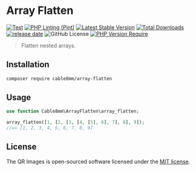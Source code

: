 # Array Flatten

[![Test](https://github.com/cable8mm/array-flatten/actions/workflows/tests.yml/badge.svg)](https://github.com/cable8mm/array-flatten/actions/workflows/tests.yml)
[![PHP Linting (Pint)](https://github.com/cable8mm/array-flatten/actions/workflows/coding-style-php.yml/badge.svg)](https://github.com/cable8mm/array-flatten/actions/workflows/coding-style-php.yml)
[![Latest Stable Version](http://poser.pugx.org/cable8mm/array-flatten/v)](https://packagist.org/packages/cable8mm/array-flatten)
[![Total Downloads](http://poser.pugx.org/cable8mm/array-flatten/downloads)](https://packagist.org/packages/cable8mm/array-flatten)
[![release date](https://img.shields.io/github/release-date/cable8mm/array-flatten)](https://github.com/cable8mm/array-flatten/releases)
![GitHub License](https://img.shields.io/github/license/cable8mm/array-flatten)
[![PHP Version Require](http://poser.pugx.org/cable8mm/array-flatten/require/php)](https://packagist.org/packages/cable8mm/array-flatten)

> Flatten nested arrays.

## Installation

```sh
composer require cable8mm/array-flatten
```

## Usage

```php
use function Cable8mm\ArrayFlatten\array_flatten;

array_flatten([1, [2, [3, [4, [5], 6], 7], 8], 9]);
//=> [1, 2, 3, 4, 5, 6, 7, 8, 9]
```

## License

The QR Images is open-sourced software licensed under the [MIT license](http://opensource.org/licenses/MIT).
